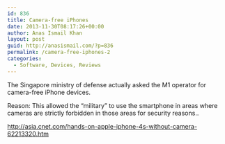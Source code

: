 ```yaml
---
id: 836
title: Camera-free iPhones
date: 2013-11-30T08:17:26+00:00
author: Anas Ismail Khan
layout: post
guid: http://anasismail.com/?p=836
permalink: /camera-free-iphones-2
categories:
  - Software, Devices, Reviews
---
```

The Singapore ministry of defense actually asked the M1 operator for camera-free iPhone devices.

Reason: This allowed the &#8220;military&#8221; to use the smartphone in areas where cameras are strictly forbidden in those areas for security reasons.. 

http://asia.cnet.com/hands-on-apple-iphone-4s-without-camera-62213320.htm
